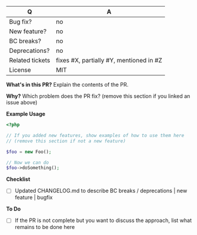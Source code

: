 | Q               | A
| --------------- | ---
| Bug fix?        | no|yes
| New feature?    | no|yes
| BC breaks?      | no|yes
| Deprecations?   | no|yes
| Related tickets | fixes #X, partially #Y, mentioned in #Z
| License         | MIT


**What's in this PR?**
Explain the contents of the PR.

**Why?**
Which problem does the PR fix? (remove this section if you linked an issue above)

**Example Usage**
```php
<?php

// If you added new features, show examples of how to use them here
// (remove this section if not a new feature)

$foo = new Foo();

// Now we can do
$foo->doSomething();
```

**Checklist**
- [ ] Updated CHANGELOG.md to describe BC breaks / deprecations | new feature | bugfix

**To Do**
- [ ] If the PR is not complete but you want to discuss the approach, list what remains to be done here
